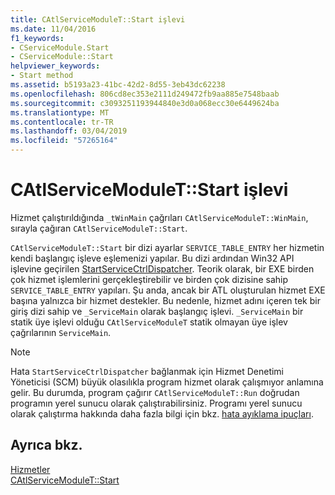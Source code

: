 ```yaml
---
title: CAtlServiceModuleT::Start işlevi
ms.date: 11/04/2016
f1_keywords:
- CServiceModule.Start
- CServiceModule::Start
helpviewer_keywords:
- Start method
ms.assetid: b5193a23-41bc-42d2-8d55-3eb43dc62238
ms.openlocfilehash: 806cd8ec353e2111d249472fb9aa885e7548baab
ms.sourcegitcommit: c3093251193944840e3d0a068ecc30e6449624ba
ms.translationtype: MT
ms.contentlocale: tr-TR
ms.lasthandoff: 03/04/2019
ms.locfileid: "57265164"
---
```

# <a name="catlservicemoduletstart-function"></a>CAtlServiceModuleT::Start işlevi

Hizmet çalıştırıldığında `_tWinMain` çağrıları `CAtlServiceModuleT::WinMain`, sırayla çağıran `CAtlServiceModuleT::Start`.

`CAtlServiceModuleT::Start` bir dizi ayarlar `SERVICE_TABLE_ENTRY` her hizmetin kendi başlangıç işleve eşlemenizi yapılar. Bu dizi ardından Win32 API işlevine geçirilen [StartServiceCtrlDispatcher](/windows/desktop/api/winsvc/nf-winsvc-startservicectrldispatchera). Teorik olarak, bir EXE birden çok hizmet işlemlerini gerçekleştirebilir ve birden çok dizisine sahip `SERVICE_TABLE_ENTRY` yapıları. Şu anda, ancak bir ATL oluşturulan hizmet EXE başına yalnızca bir hizmet destekler. Bu nedenle, hizmet adını içeren tek bir giriş dizi sahip ve `_ServiceMain` olarak başlangıç işlevi. `_ServiceMain` bir statik üye işlevi olduğu `CAtlServiceModuleT` statik olmayan üye işlev çağrılarının `ServiceMain`.

> [!NOTE]
>  Hata `StartServiceCtrlDispatcher` bağlanmak için Hizmet Denetimi Yöneticisi (SCM) büyük olasılıkla program hizmet olarak çalışmıyor anlamına gelir. Bu durumda, program çağırır `CAtlServiceModuleT::Run` doğrudan programın yerel sunucu olarak çalıştırabilirsiniz. Programı yerel sunucu olarak çalıştırma hakkında daha fazla bilgi için bkz. [hata ayıklama ipuçları](../atl/debugging-tips.md).

## <a name="see-also"></a>Ayrıca bkz.

[Hizmetler](../atl/atl-services.md)<br/>
[CAtlServiceModuleT::Start](../atl/reference/catlservicemodulet-class.md#start)
